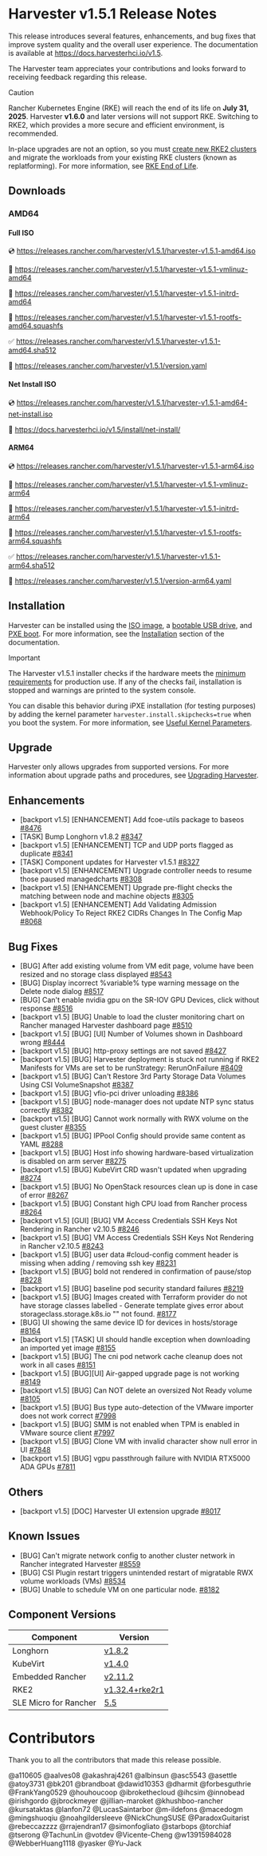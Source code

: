 # Harvester v1.5.1 Release Notes

This release introduces several features, enhancements, and bug fixes that improve system quality and the overall user experience. The documentation is available at https://docs.harvesterhci.io/v1.5.

The Harvester team appreciates your contributions and looks forward to receiving feedback regarding this release.

> [!CAUTION]
>
> Rancher Kubernetes Engine (RKE) will reach the end of its life on **July 31, 2025**. Harvester **v1.6.0** and later versions will not support RKE. Switching to RKE2, which provides a more secure and efficient environment, is recommended.
>
> In-place upgrades are not an option, so you must [create new RKE2 clusters](https://docs.harvesterhci.io/v1.5/rancher/node/rke2-cluster) and migrate the workloads from your existing RKE clusters (known as replatforming). For more information, see [RKE End of Life](https://www.suse.com/support/kb/doc/?id=000021513).

## Downloads

### AMD64

#### Full ISO

:cd: https://releases.rancher.com/harvester/v1.5.1/harvester-v1.5.1-amd64.iso

:file_folder: https://releases.rancher.com/harvester/v1.5.1/harvester-v1.5.1-vmlinuz-amd64

:file_folder: https://releases.rancher.com/harvester/v1.5.1/harvester-v1.5.1-initrd-amd64

:file_folder: https://releases.rancher.com/harvester/v1.5.1/harvester-v1.5.1-rootfs-amd64.squashfs

:white_check_mark: https://releases.rancher.com/harvester/v1.5.1/harvester-v1.5.1-amd64.sha512

:memo: https://releases.rancher.com/harvester/v1.5.1/version.yaml

#### Net Install ISO

:cd: https://releases.rancher.com/harvester/v1.5.1/harvester-v1.5.1-amd64-net-install.iso

:memo: https://docs.harvesterhci.io/v1.5/install/net-install/

#### ARM64

:cd: https://releases.rancher.com/harvester/v1.5.1/harvester-v1.5.1-arm64.iso

:file_folder: https://releases.rancher.com/harvester/v1.5.1/harvester-v1.5.1-vmlinuz-arm64

:file_folder: https://releases.rancher.com/harvester/v1.5.1/harvester-v1.5.1-initrd-arm64

:file_folder: https://releases.rancher.com/harvester/v1.5.1/harvester-v1.5.1-rootfs-arm64.squashfs

:white_check_mark: https://releases.rancher.com/harvester/v1.5.1/harvester-v1.5.1-arm64.sha512

:memo: https://releases.rancher.com/harvester/v1.5.1/version-arm64.yaml

## Installation

Harvester can be installed using the [ISO image](https://docs.harvesterhci.io/v1.5/install/index), a [bootable USB drive](https://docs.harvesterhci.io/v1.5/install/usb-install), and [PXE boot](https://docs.harvesterhci.io/v1.5/install/pxe-boot-install). For more information, see the [Installation](https://docs.harvesterhci.io/v1.5/install/requirements) section of the documentation.

> [!IMPORTANT]
> The Harvester v1.5.1 installer checks if the hardware meets the [minimum requirements](https://docs.harvesterhci.io/v1.5/install/requirements/#hardware-requirements) for production use. If any of the checks fail, installation is stopped and warnings are printed to the system console.
> 
> You can disable this behavior during iPXE installation (for testing purposes) by adding the kernel parameter `harvester.install.skipchecks=true` when you boot the system. For more information, see [Useful Kernel Parameters](https://docs.harvesterhci.io/v1.5/install/pxe-boot-install#harvesterinstallskipcheckstrue).

## Upgrade

Harvester only allows upgrades from supported versions. For more information about upgrade paths and procedures, see [Upgrading Harvester](https://docs.harvesterhci.io/v1.5/upgrade/index).

## Enhancements

- [backport v1.5] [ENHANCEMENT] Add fcoe-utils package to baseos [#8476](https://github.com/harvester/harvester/issues/8476)
- [TASK] Bump Longhorn v1.8.2 [#8347](https://github.com/harvester/harvester/issues/8347)
- [backport v1.5] [ENHANCEMENT] TCP and UDP ports flagged as duplicate [#8341](https://github.com/harvester/harvester/issues/8341)
- [TASK] Component updates for Harvester v1.5.1 [#8327](https://github.com/harvester/harvester/issues/8327)
- [backport v1.5] [ENHANCEMENT] Upgrade controller needs to resume those paused managedcharts [#8308](https://github.com/harvester/harvester/issues/8308)
- [backport v1.5] [ENHANCEMENT] Upgrade pre-flight checks the matching between node and machine objects [#8305](https://github.com/harvester/harvester/issues/8305)
- [backport v1.5] [ENHANCEMENT] Add Validating Admission Webhook/Policy To Reject RKE2 CIDRs Changes In The Config Map [#8068](https://github.com/harvester/harvester/issues/8068)

## Bug Fixes

- [BUG] After add existing volume from VM edit page, volume have been resized and no storage class displayed [#8543](https://github.com/harvester/harvester/issues/8543)
- [BUG] Display incorrect %variable% type warning message on the Delete node dialog [#8517](https://github.com/harvester/harvester/issues/8517)
- [BUG] Can't enable nvidia gpu on the SR-IOV GPU Devices, click without response [#8516](https://github.com/harvester/harvester/issues/8516)
- [backport v1.5] [BUG] Unable to load the cluster monitoring chart on Rancher managed Harvester dashboard page [#8510](https://github.com/harvester/harvester/issues/8510)
- [backport v1.5] [BUG] [UI] Number of Volumes shown in Dashboard wrong [#8444](https://github.com/harvester/harvester/issues/8444)
- [backport v1.5] [BUG] http-proxy settings are not saved [#8427](https://github.com/harvester/harvester/issues/8427)
- [backport v1.5] [BUG] Harvester deployment is stuck not running if RKE2 Manifests for VMs are set to be runStrategy: RerunOnFailure [#8409](https://github.com/harvester/harvester/issues/8409)
- [backport v1.5] [BUG] Can't Restore 3rd Party Storage Data Volumes Using CSI VolumeSnapshot [#8387](https://github.com/harvester/harvester/issues/8387)
- [backport v1.5] [BUG] vfio-pci driver unloading [#8386](https://github.com/harvester/harvester/issues/8386)
- [backport v1.5] [BUG] node-manager does not update NTP sync status correctly [#8382](https://github.com/harvester/harvester/issues/8382)
- [backport v1.5] [BUG] Cannot work normally with RWX volume on the guest cluster [#8355](https://github.com/harvester/harvester/issues/8355)
- [backport v1.5] [BUG] IPPool Config should provide same content as YAML [#8288](https://github.com/harvester/harvester/issues/8288)
- [backport v1.5] [BUG] Host info showing hardware-based virtualization is disabled on arm server [#8275](https://github.com/harvester/harvester/issues/8275)
- [backport v1.5] [BUG] KubeVirt CRD wasn't updated when upgrading [#8274](https://github.com/harvester/harvester/issues/8274)
- [backport v1.5] [BUG] No OpenStack resources clean up is done in case of error [#8267](https://github.com/harvester/harvester/issues/8267)
- [backport v1.5] [BUG] Constant high CPU load from Rancher process [#8264](https://github.com/harvester/harvester/issues/8264)
- [backport v1.5] [GUI] [BUG] VM Access Credentials SSH Keys Not Rendering in Rancher v2.10.5 [#8246](https://github.com/harvester/harvester/issues/8246)
- [backport v1.5] [BUG] VM Access Credentials SSH Keys Not Rendering in Rancher v2.10.5 [#8243](https://github.com/harvester/harvester/issues/8243)
- [backport v1.5] [BUG] user data #cloud-config comment header is missing when adding / removing ssh key [#8231](https://github.com/harvester/harvester/issues/8231)
- [backport v1.5] [BUG] bold not rendered in confirmation of pause/stop [#8228](https://github.com/harvester/harvester/issues/8228)
- [backport v1.5] [BUG] baseline pod security standard failures [#8219](https://github.com/harvester/harvester/issues/8219)
- [backport v1.5] [BUG] Images created with Terraform provider do not have storage classes labelled - Generate template gives error about storageclass.storage.k8s.io "" not found. [#8177](https://github.com/harvester/harvester/issues/8177)
- [BUG] UI showing the same device ID for devices in hosts/storage [#8164](https://github.com/harvester/harvester/issues/8164)
- [backport v1.5] [TASK] UI should handle exception when downloading an imported yet image [#8155](https://github.com/harvester/harvester/issues/8155)
- [backport v1.5] [BUG] The cni pod network cache cleanup does not work in all cases [#8151](https://github.com/harvester/harvester/issues/8151)
- [backport v1.5] [BUG][UI] Air-gapped upgrade page is not working [#8149](https://github.com/harvester/harvester/issues/8149)
- [backport v1.5] [BUG] Can NOT delete an oversized Not Ready volume [#8105](https://github.com/harvester/harvester/issues/8105)
- [backport v1.5] [BUG] Bus type auto-detection of the VMware importer does not work correct [#7998](https://github.com/harvester/harvester/issues/7998)
- [backport v1.5] [BUG] SMM is not enabled when TPM is enabled in VMware source client [#7997](https://github.com/harvester/harvester/issues/7997)
- [backport v1.5] [BUG] Clone VM with invalid character show null error in UI [#7848](https://github.com/harvester/harvester/issues/7848)
- [backport v1.5] [BUG] vgpu passthrough failure with NVIDIA RTX5000 ADA GPUs [#7811](https://github.com/harvester/harvester/issues/7811)

## Others

- [backport v1.5] [DOC] Harvester UI extension upgrade [#8017](https://github.com/harvester/harvester/issues/8017)

## Known Issues

- [BUG] Can't migrate network config to another cluster network in Rancher integrated Harvester [#8559](https://github.com/harvester/harvester/issues/8559)
- [BUG] CSI Plugin restart triggers unintended restart of migratable RWX volume workloads (VMs) [#8534](https://github.com/harvester/harvester/issues/8534)
- [BUG] Unable to schedule VM on one particular node. [#8182](https://github.com/harvester/harvester/issues/8182)

## Component Versions

| Component | Version |
| --- | --- |
| Longhorn | [v1.8.2](https://github.com/longhorn/longhorn/releases/tag/v1.8.2) |
| KubeVirt | [v1.4.0](https://github.com/kubevirt/kubevirt/releases/tag/v1.4.0) |
| Embedded Rancher | [v2.11.2](https://github.com/rancher/rancher/releases/tag/v2.11.2) |
| RKE2 | [v1.32.4+rke2r1](https://github.com/rancher/rke2/releases/tag/v1.32.4%2Brke2r1) |
| SLE Micro for Rancher | [5.5](https://github.com/harvester/os2/releases/tag/v1.5-20250625)|

# Contributors

Thank you to all the contributors that made this release possible.

@a110605
@aalves08
@akashraj4261
@albinsun
@asc5543
@asettle
@atoy3731
@bk201
@brandboat
@dawid10353
@dharmit
@forbesguthrie
@FrankYang0529
@houhoucoop
@ibrokethecloud
@ihcsim
@innobead
@irishgordo
@jbrockmeyer
@jillian-maroket
@khushboo-rancher
@kursataktas
@lanfon72
@LucasSaintarbor
@m-ildefons
@macedogm
@mingshuoqiu
@noahgildersleeve
@NickChungSUSE
@ParadoxGuitarist
@rebeccazzzz
@rrajendran17
@simonfogliato
@starbops
@torchiaf
@tserong
@TachunLin
@votdev
@Vicente-Cheng
@w13915984028
@WebberHuang1118
@yasker
@Yu-Jack

